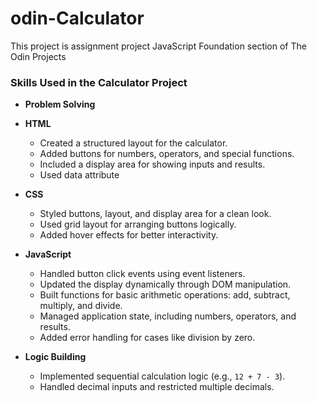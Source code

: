 # odin-Calculator
This project is assignment project JavaScript Foundation section of The Odin Projects 

### Skills Used in the Calculator Project

- **Problem Solving**

- **HTML**  
  - Created a structured layout for the calculator.  
  - Added buttons for numbers, operators, and special functions.  
  - Included a display area for showing inputs and results.
  - Used data attribute  

- **CSS**  
  - Styled buttons, layout, and display area for a clean look.  
  - Used grid layout for arranging buttons logically.  
  - Added hover effects for better interactivity.  

- **JavaScript**  
  - Handled button click events using event listeners.  
  - Updated the display dynamically through DOM manipulation.  
  - Built functions for basic arithmetic operations: add, subtract, multiply, and divide.  
  - Managed application state, including numbers, operators, and results.  
  - Added error handling for cases like division by zero.  

- **Logic Building**  
  - Implemented sequential calculation logic (e.g., `12 + 7 - 3`).  
  - Handled decimal inputs and restricted multiple decimals.  


